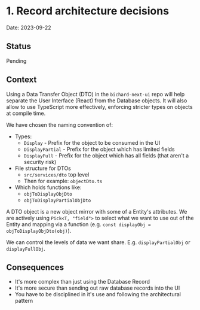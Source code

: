 # 1. Record architecture decisions

Date: 2023-09-22

## Status

Pending

## Context

Using a Data Transfer Object (DTO) in the `bichard-next-ui` repo will help separate the User Interface (React) from
the Database objects. It will also allow to use TypeScript more effectively, enforcing stricter types on objects at
compile time.

We have chosen the naming convention of:

- Types:
  - `Display` - Prefix for the object to be consumed in the UI
  - `DisplayPartial` - Prefix for the object which has limited fields
  - `DisplayFull` - Prefix for the object which has all fields (that aren't a security risk)
- File structure for DTOs
  - `src/services/dto` top level
  - Then for example: `objectDto.ts`
- Which holds functions like:
  - `objToDisplayObjDto`
  - `objToDisplayPartialObjDto`

A DTO object is a new object mirror with some of a Entity's attributes. We are actively using `Pick<T, "field">` to
select what we want to use out of the Entity and mapping via a function (e.g.
`const displayObj = objToDisplayObjDto(obj)`).

We can control the levels of data we want share. E.g. `displayPartialObj` or `displayFullObj`.

## Consequences

- It's more complex than just using the Database Record
- It's more secure than sending out raw database records into the UI
- You have to be disciplined in it's use and following the architectural pattern
